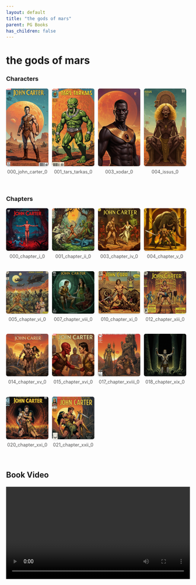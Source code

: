 ```yaml
---
layout: default
title: "the gods of mars"
parent: PG Books
has_children: false
---
```



<style>
.image-gallery {
  display: flex;
  flex-wrap: wrap;
  justify-content: space-between;
  margin-bottom: 20px;
}

.image-row {
  display: flex;
  justify-content: flex-start;
  width: 100%;
  margin-bottom: 20px;
}

.image-item {
  width: 23%;
  margin-right: 2%;
  text-align: center;
}

.image-item:last-child {
  margin-right: 0;
}

.image-item img {
  width: 100%;
  height: auto;
  object-fit: cover;
  border-radius: 5px;
  box-shadow: 0 2px 4px rgba(0,0,0,0.1);
}

.image-item p {
  margin-top: 5px;
  font-size: 0.9em;
  color: #555;
}

.video-container {
  margin: 20px 0;
}
</style>


# the gods of mars

<h3>Characters</h3>
<div class="image-gallery">
<div class="image-row">
  <div class="image-item">
    <img src="../../assets/pg_books_ai_generated_photos/the_gods_of_mars/characters/000_john_carter_0.png" alt="000_john_carter_0">
    <p>000_john_carter_0</p>
  </div>
  <div class="image-item">
    <img src="../../assets/pg_books_ai_generated_photos/the_gods_of_mars/characters/001_tars_tarkas_0.png" alt="001_tars_tarkas_0">
    <p>001_tars_tarkas_0</p>
  </div>
  <div class="image-item">
    <img src="../../assets/pg_books_ai_generated_photos/the_gods_of_mars/characters/003_xodar_0.png" alt="003_xodar_0">
    <p>003_xodar_0</p>
  </div>
  <div class="image-item">
    <img src="../../assets/pg_books_ai_generated_photos/the_gods_of_mars/characters/004_issus_0.png" alt="004_issus_0">
    <p>004_issus_0</p>
  </div>
</div>
</div>

<h3>Chapters</h3>
<div class="image-gallery">
<div class="image-row">
  <div class="image-item">
    <img src="../../assets/pg_books_ai_generated_photos/the_gods_of_mars/chapters/000_chapter_i_0.png" alt="000_chapter_i_0">
    <p>000_chapter_i_0</p>
  </div>
  <div class="image-item">
    <img src="../../assets/pg_books_ai_generated_photos/the_gods_of_mars/chapters/001_chapter_ii_0.png" alt="001_chapter_ii_0">
    <p>001_chapter_ii_0</p>
  </div>
  <div class="image-item">
    <img src="../../assets/pg_books_ai_generated_photos/the_gods_of_mars/chapters/003_chapter_iv_0.png" alt="003_chapter_iv_0">
    <p>003_chapter_iv_0</p>
  </div>
  <div class="image-item">
    <img src="../../assets/pg_books_ai_generated_photos/the_gods_of_mars/chapters/004_chapter_v_0.png" alt="004_chapter_v_0">
    <p>004_chapter_v_0</p>
  </div>
</div>
<div class="image-row">
  <div class="image-item">
    <img src="../../assets/pg_books_ai_generated_photos/the_gods_of_mars/chapters/005_chapter_vi_0.png" alt="005_chapter_vi_0">
    <p>005_chapter_vi_0</p>
  </div>
  <div class="image-item">
    <img src="../../assets/pg_books_ai_generated_photos/the_gods_of_mars/chapters/007_chapter_viii_0.png" alt="007_chapter_viii_0">
    <p>007_chapter_viii_0</p>
  </div>
  <div class="image-item">
    <img src="../../assets/pg_books_ai_generated_photos/the_gods_of_mars/chapters/010_chapter_xi_0.png" alt="010_chapter_xi_0">
    <p>010_chapter_xi_0</p>
  </div>
  <div class="image-item">
    <img src="../../assets/pg_books_ai_generated_photos/the_gods_of_mars/chapters/012_chapter_xiii_0.png" alt="012_chapter_xiii_0">
    <p>012_chapter_xiii_0</p>
  </div>
</div>
<div class="image-row">
  <div class="image-item">
    <img src="../../assets/pg_books_ai_generated_photos/the_gods_of_mars/chapters/014_chapter_xv_0.png" alt="014_chapter_xv_0">
    <p>014_chapter_xv_0</p>
  </div>
  <div class="image-item">
    <img src="../../assets/pg_books_ai_generated_photos/the_gods_of_mars/chapters/015_chapter_xvi_0.png" alt="015_chapter_xvi_0">
    <p>015_chapter_xvi_0</p>
  </div>
  <div class="image-item">
    <img src="../../assets/pg_books_ai_generated_photos/the_gods_of_mars/chapters/017_chapter_xviii_0.png" alt="017_chapter_xviii_0">
    <p>017_chapter_xviii_0</p>
  </div>
  <div class="image-item">
    <img src="../../assets/pg_books_ai_generated_photos/the_gods_of_mars/chapters/018_chapter_xix_0.png" alt="018_chapter_xix_0">
    <p>018_chapter_xix_0</p>
  </div>
</div>
<div class="image-row">
  <div class="image-item">
    <img src="../../assets/pg_books_ai_generated_photos/the_gods_of_mars/chapters/020_chapter_xxi_0.png" alt="020_chapter_xxi_0">
    <p>020_chapter_xxi_0</p>
  </div>
  <div class="image-item">
    <img src="../../assets/pg_books_ai_generated_photos/the_gods_of_mars/chapters/021_chapter_xxii_0.png" alt="021_chapter_xxii_0">
    <p>021_chapter_xxii_0</p>
  </div>
</div>
</div>

<h2>Book Video</h2>
<div class="video-container">
  <video controls width="100%">
    <source src="../../assets/pg_books_ai_generated_videos/the_gods_of_mars.mp4" type="video/mp4">
    Your browser does not support the video tag.
  </video>
</div>

